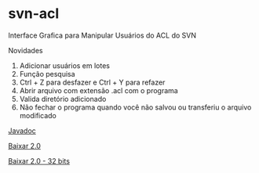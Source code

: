 # svn-acl
Interface Grafica para Manipular Usuários do ACL do SVN

Novidades
 1. Adicionar usuários em lotes
 2. Função pesquisa
 4. Ctrl + Z para desfazer e Ctrl + Y para refazer
 5. Abrir arquivo com extensão .acl com o programa
 6. Valida diretório adicionado
 7. Não fechar o programa quando você não salvou ou transferiu o arquivo modificado
 
[Javadoc](https://rawgit.com/Lhuckaz/svn-acl/v.2.0/svn-acl/doc/index.html)

[Baixar 2.0](https://github.com/Lhuckaz/svn-acl/blob/v.2.0/svn-acl-2.0_x64.exe?raw=true)

[Baixar 2.0 - 32 bits](https://github.com/Lhuckaz/svn-acl/blob/v.2.0/svn-acl-2.0.exe?raw=true)
